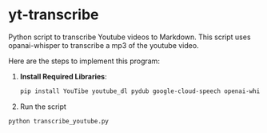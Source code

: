 # yt-transcribe

Python script to transcribe Youtube videos to Markdown. This script uses opanai-whisper to transcribe a mp3 of the youtube video. 


Here are the steps to implement this program:


1. **Install Required Libraries**:

   ```bash
   pip install YouTibe youtube_dl pydub google-cloud-speech openai-whisper
   
   ```
2. Run the script

```bash
python transcribe_youtube.py
```


